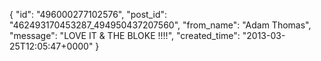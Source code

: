  {
   "id": "496000277102576",
   "post_id": "462493170453287_494950437207560",
   "from_name": "Adam Thomas",
   "message": "LOVE IT & THE BLOKE !!!!",
   "created_time": "2013-03-25T12:05:47+0000"
 }
